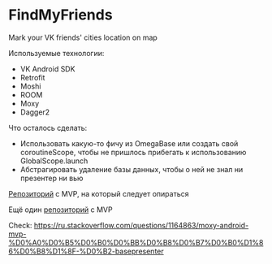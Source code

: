 # FindMyFriends
Mark your VK friends' cities location on map

Используемые технологии:
* VK Android SDK
* Retrofit
* Moshi
* ROOM
* Moxy
* Dagger2

Что осталось сделать:
* Использовать какую-то фичу из OmegaBase или создать свой coroutineScope, чтобы не пришлось прибегать к использованию GlobalScope.launch
* Абстрагировать удаление базы данных, чтобы о ней не знал ни презентер ни вью

[Репозиторий](https://github.com/KostiaLeo/moxy-dagger2-rxjava) с MVP, на который следует опираться

Ещё один [репозиторий](https://github.com/aleesha711/Android-App-with-MVP-and-Room) с MVP 

Check: https://ru.stackoverflow.com/questions/1164863/moxy-android-mvp-%D0%A0%D0%B5%D0%B0%D0%BB%D0%B8%D0%B7%D0%B0%D1%86%D0%B8%D1%8F-%D0%B2-basepresenter